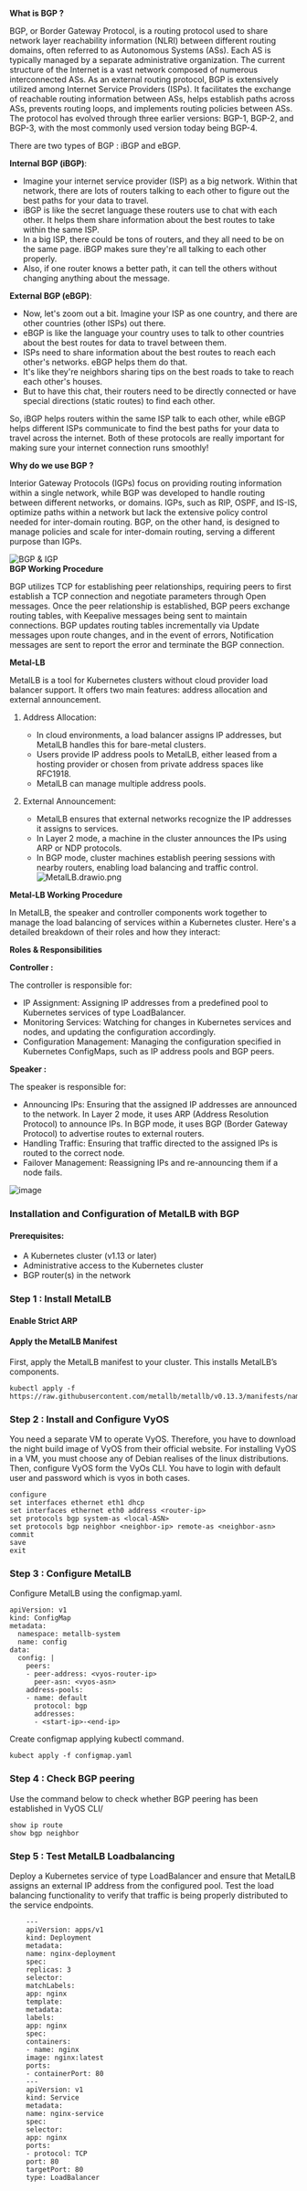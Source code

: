 ﻿**What is BGP ?** 

BGP, or Border Gateway Protocol, is a routing protocol used to share network layer reachability information (NLRI) between different routing domains, often referred to as Autonomous Systems (ASs). Each AS is typically managed by a separate administrative organization. The current structure of the Internet is a vast network composed of numerous interconnected ASs. As an external routing protocol, BGP is extensively utilized among Internet Service Providers (ISPs). It facilitates the exchange of reachable routing information between ASs, helps establish paths across ASs, prevents routing loops, and implements routing policies between ASs. The protocol has evolved through three earlier versions: BGP-1, BGP-2, and BGP-3, with the most commonly used version today being BGP-4.

There are two types of BGP : iBGP and eBGP. 

**Internal BGP (iBGP)**:
- Imagine your internet service provider (ISP) as a big network. Within that network, there are lots of routers talking to each other to figure out the best paths for your data to travel.
- iBGP is like the secret language these routers use to chat with each other. It helps them share information about the best routes to take within the same ISP.
- In a big ISP, there could be tons of routers, and they all need to be on the same page. iBGP makes sure they're all talking to each other properly.
- Also, if one router knows a better path, it can tell the others without changing anything about the message.

**External BGP (eBGP)**:
- Now, let's zoom out a bit. Imagine your ISP as one country, and there are other countries (other ISPs) out there.
- eBGP is like the language your country uses to talk to other countries about the best routes for data to travel between them.
- ISPs need to share information about the best routes to reach each other's networks. eBGP helps them do that.
- It's like they're neighbors sharing tips on the best roads to take to reach each other's houses.
- But to have this chat, their routers need to be directly connected or have special directions (static routes) to find each other.

So, iBGP helps routers within the same ISP talk to each other, while eBGP helps different ISPs communicate to find the best paths for your data to travel across the internet. Both of these protocols are really important for making sure your internet connection runs smoothly!

**Why do we use BGP ?**

Interior Gateway Protocols (IGPs) focus on providing routing information within a single network, while BGP was developed to handle routing between different networks, or domains. IGPs, such as RIP, OSPF, and IS-IS, optimize paths within a network but lack the extensive policy control needed for inter-domain routing. BGP, on the other hand, is designed to manage policies and scale for inter-domain routing, serving a different purpose than IGPs.

![BGP & IGP](https://github.com/animshamura/Documentation-Images/blob/main/BGPI.drawio.png?raw=true)    
**BGP Working Procedure**

BGP utilizes TCP for establishing peer relationships, requiring peers to first establish a TCP connection and negotiate parameters through Open messages. Once the peer relationship is established, BGP peers exchange routing tables, with Keepalive messages being sent to maintain connections. BGP updates routing tables incrementally via Update messages upon route changes, and in the event of errors, Notification messages are sent to report the error and terminate the BGP connection.

 **Metal-LB**

MetalLB is a tool for Kubernetes clusters without cloud provider load balancer support. It offers two main features: address allocation and external announcement.

1.  Address Allocation:
    
    -   In cloud environments, a load balancer assigns IP addresses, but MetalLB handles this for bare-metal clusters.
    -   Users provide IP address pools to MetalLB, either leased from a hosting provider or chosen from private address spaces like RFC1918.
    -   MetalLB can manage multiple address pools.
2.  External Announcement:
    
    -   MetalLB ensures that external networks recognize the IP addresses it assigns to services.
    -   In Layer 2 mode, a machine in the cluster announces the IPs using ARP or NDP protocols.
    -   In BGP mode, cluster machines establish peering sessions with nearby routers, enabling load balancing and traffic control.     
        ![MetalLB.drawio.png](https://github.com/animshamura/Documentation-Images/blob/main/MetalLB.drawio.png?raw=true)
        
**Metal-LB Working Procedure**

In MetalLB, the speaker and controller components work together to manage the load balancing of services within a Kubernetes cluster. Here's a detailed breakdown of their roles and how they interact:

**Roles & Responsibilities**

**Controller :**

The controller is responsible for:

   - IP Assignment: Assigning IP addresses from a predefined pool to Kubernetes services of type LoadBalancer.
   - Monitoring Services: Watching for changes in Kubernetes services and nodes, and updating the configuration accordingly.
   - Configuration Management: Managing the configuration specified in Kubernetes ConfigMaps, such as IP address pools and BGP peers.

**Speaker :**

The speaker is responsible for:

   - Announcing IPs: Ensuring that the assigned IP addresses are announced to the network.
        In Layer 2 mode, it uses ARP (Address Resolution Protocol) to announce IPs.
        In BGP mode, it uses BGP (Border Gateway Protocol) to advertise routes to external routers.
   - Handling Traffic: Ensuring that traffic directed to the assigned IPs is routed to the correct node.
   - Failover Management: Reassigning IPs and re-announcing them if a node fails.

![image](https://github.com/animshamura/Documentation-Images/blob/main/MetalLB-Demo.drawio.png?raw=true)

### Installation and Configuration of MetalLB with BGP

#### Prerequisites:

-   A Kubernetes cluster (v1.13 or later)
-   Administrative access to the Kubernetes cluster
-   BGP router(s) in the network

### Step 1 : Install MetalLB
#### Enable Strict ARP 

#### Apply the MetalLB Manifest

First, apply the MetalLB manifest to your cluster. This installs MetalLB’s components.

    kubectl apply -f https://raw.githubusercontent.com/metallb/metallb/v0.13.3/manifests/namespace.yaml

### Step 2 : Install and Configure VyOS 
  You need a separate VM to operate VyOS. Therefore, you have to download the night build image of VyOS from their official website. For installing VyOS in a VM, you must choose any of Debian realises of the linux distributions. Then, configure VyOS form the VyOs CLI. You have to login with default user and password which is vyos in both cases. 

    configure
    set interfaces ethernet eth1 dhcp 
    set interfaces ethernet eth0 address <router-ip> 
    set protocols bgp system-as <local-ASN> 
    set protocols bgp neighbor <neighbor-ip> remote-as <neighbor-asn>
    commit
    save
    exit

### Step 3 : Configure MetalLB
Configure MetalLB using the configmap.yaml. 

    apiVersion: v1
    kind: ConfigMap
    metadata:
      namespace: metallb-system
      name: config
    data:
      config: |
        peers:
        - peer-address: <vyos-router-ip>
          peer-asn: <vyos-asn>
        address-pools:
        - name: default
          protocol: bgp
          addresses:
          - <start-ip>-<end-ip>

Create configmap applying kubectl command. 

    kubect apply -f configmap.yaml

### Step 4 : Check BGP peering 
Use the command below to check whether BGP peering has been established in VyOS CLI/

    show ip route
    show bgp neighbor

 ### Step 5 : Test MetalLB Loadbalancing 
Deploy a Kubernetes service of type LoadBalancer and ensure that MetalLB assigns an external IP address from the configured pool. Test the load balancing functionality to verify that traffic is being properly distributed to the service endpoints.
  
        ---  
        apiVersion: apps/v1  
        kind: Deployment  
        metadata:  
        name: nginx-deployment  
        spec:  
        replicas: 3  
        selector:  
        matchLabels:  
        app: nginx  
        template:  
        metadata:  
        labels:  
        app: nginx  
        spec:  
        containers:  
        - name: nginx  
        image: nginx:latest  
        ports:  
        - containerPort: 80  
        ---  
        apiVersion: v1  
        kind: Service  
        metadata:  
        name: nginx-service  
        spec:  
        selector:  
        app: nginx  
        ports:  
        - protocol: TCP  
        port: 80  
        targetPort: 80  
        type: LoadBalancer

